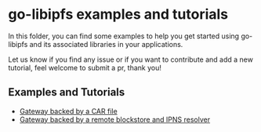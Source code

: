 # go-libipfs examples and tutorials

In this folder, you can find some examples to help you get started using go-libipfs and its associated libraries in your applications.

Let us know if you find any issue or if you want to contribute and add a new tutorial, feel welcome to submit a pr, thank you!

## Examples and Tutorials

- [Gateway backed by a CAR file](./gateway/car)
- [Gateway backed by a remote blockstore and IPNS resolver](./gateway/proxy)
